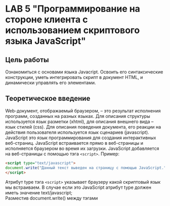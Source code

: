 # LAB 5 "Программирование на стороне клиента с использованием скриптового языка JavaScript"

## Цель работы
Ознакомиться с основами языка Javacript. Освоить его синтаксические конструкции, уметь интегрировать скрипт в документ HTML, и динамически управлять его элементами.

## Теоретическое введение
Web-документ, отображаемый браузером, – это результат исполнения программ, созданных на разных языках. Для описания структуры используется язык разметки (xhtml), для описания внешнего вида – язык стилей (css). Для описания поведения документа, его реакции на действия пользователя используется язык сценариев (javascript).  
JavaScript это язык программирования для создания интерактивных веб-страниц. JavaScript встраивается прямо в
веб-страницы и исполняется браузером во время их загрузки. JavaScript добавляется на веб-страницы с помощью тэга `<script>`.
Пример:
```html
<script type="text/javascript">
document.write("Данный текст выведен на страницу с помощью JavaScript.");
</script>
```
Атрибут type тэга `<script>` указывает браузеру какой скриптовый язык мы встраиваем. В случае если это JavaScript атрибут type должен иметь значение text/javascript;  
Разместив document.write() между тэгами <script> и `</script>` мы сообщаем браузеру обрабатывать ее как команду JavaScript, поэтому после загрузки страницы браузер выведет: "Данный текст выведен на страницу с помощью JavaScript.".
Чтобы JavaScript код не смешивался с HTML разметкой необходимо размещать его в секции head.  
Если размещать JavaScript в самом конце секции body, то скрипт не начнет выполняться до полной загрузки документа и
это не приведет к возможным ошибкам. JavaScript код необязательно должен непосредственно содержаться в HTML документе, он также может храниться во внешнем текстовом файле с расширением .js.
Использовать внешние файлы скриптов удобно в случаях, когда необходимо определять код, который будет работать на нескольких страницах веб-сайта. Внешние скрипты, также, как и обычные подключаются к страницам с помощью тэга <script> однако в этом случае содержимое тэга должно оставаться пустым и к нему должен быть добавлен атрибут src содержащий адрес внешнего .js
файла.

### Синтаксис языка
JavaScript – зависит от регистра. Имена JavaScript и Javascript - разные имена! Все ключевые слова используют только нижний регистр. Требования к именам переменных такие же, как в Паскале. Операторы разделяются точкой с запятой, которую можно опустить, если оператор заканчивается символом новой строки (Enter). Комментарии:
*	// однострочный комментарий,
*	/*
*	..многострочный комментарий
*	*/


### Типы данных
Переменные не имеют строгой типизации. Объявляются с помощью оператора let, который можно опускать, за исключением объявления локальных переменных в теле функции. Возможно объявление c одновременной инициализацией, например:
let s = 123	//объявляется целочисленная переменная x, имею- щая десятичное значение 123
let d=3.14 //объявляется переменная с плавающей точкой име- ющая десятичное значение
let str1='Строковая переменная'
let p=true //объявляется логическая переменная
Тип переменной может изменяться в процессе выполнения программы. Если в выражении содержатся и числовые и строковые переменные, то числовые переменные автоматически приводятся к строковому виду.


### Математические операции
Сложение	x=100+5, str2=’Начало’ + ’ конец’	  
Вычитание	X=100-5  
Умножение	X=2*3	  
Деление	X=12/2	  
Остаток от деления (аналогично mod)	X=16%3  
Значение увеличивается на 1	X=2; X++;  
Значение уменьшается на 1	X=2; X––;  

### Операции сравнения
Равно	Х==10  
Не равно	X!=5  
Больше	X>0  
Меньше	X<4  
Больше либо равно	X>=Y  
Меньше либо равно	X<=5  

### Логические операции
Аналогично	логической операции and	X>=2 && y>=2  
Аналогично	логической операции or	x>0 || y>0  
Аналогично	логической операции not	!(1 < x && x < 10)  

### Операторы присваивания
Присваивает значение переменной	Х=1000;  
Увеличивает значение переменной на указанную величину	X=1000; Х+=100;  
Уменьшает	значение	переменной на указанную величину	X=1000; Х-=12;  
Умножает значение переменной на указанную величину	X=1000; Х*=2;  
Делит значение переменной на указанную величину	X=1000; Х/=2;  
Делит значение переменной на указанную величину и возвращает остаток	X=1000; Х%=5;  

### Условный оператор
```js
if (a==2)
  z=2;
else
  z=3;

if (x>=2 && x<=6) {
  y=0;
  z=1;
}
else {
  y=1;
  z=0;
}
```
В JavaScript	существует 3 функции (метода), позволяющие пользователю выводить диалоговые окна:
* Метод alert используется для вывода простейшего диалогового окна, содержащего текст сообщения и единственную кнопку "Ok". Программа выводит сообщение и ожидает нажатия кнопки. После нажатия на кнопку, программа начинает выполняться дальше. Текст сообщения может сцепляться с любой текстовой пере- менной с помощью знака «+». Чтобы текст выводился в несколько строк используют символы «\n».
* Метод confirm используется в тех случаях, когда пользователь должен сделать выбор. Метод confirm позволяет пользователю вывести диалоговое окно, содержащее текст вопроса и кнопки "OК" и "Отмена". "OК" соответствует значению true, "Отмена" - значению false.
* Метод prompt используется в тех случаях, когда пользователю нужно ввести значение в переменную. В окно выводится сообщение «строка1», в поле ввода помещается умалчиваемое значение «строка2». Этот метод позволяет вывести диалоговое окно запроса на ввод данных. Результат работы функции присваивают переменной строкового типа.  
Если введенные данные нужно использовать в арифметических выражениях, необходимо выполнить преобразование введенной строки к числовому типу. Это можно сделать при помощи следующих функций: parseInt("строка") - преобразует строку в целое число; parseFloat("строка") - преобразует строку в число с плавающей точкой.  
JavaScript это объектно-ориентированный язык. Основной единицей в объектно-ориентированном языке является объект, который объединяет в себе данные (свойства) и средства обработки этих данных (методы). Если говорить образно, то объекты – это «существительные», свойства объекта – это «прилагательные», а методы объекта – это «глаголы». Значения свойств объектов можно изменять.
Про JavaScript говорят, что в нем все объект. А именно: объектами являются окно, в котором открывается документ, сам документ, все элементы документа и даже свойства этих элементов. Есть также специальные встроенные объекты. Для упорядочивания огромного количества объектов создатели браузеров придумали объектную модель документа. Эта модель является структурой организации объектов на странице.
Объект document соответствует всему HTML-документу.  
Изучим один метод этого объекта, позволяющий динамически формировать документ.  
* Метод document.write(“строка html-кода”) - выводит строку в окно документа.
* Метод document.writeln (“строка html-кода”) - выводит строку в окно документа, в конце выводится символ "пробел".
Метод, применяемый к объекту, пишется после имени объекта через точку.  
Содержимое строки должно быть в кавычках или это может быть объединение (сумма) нескольких строк или строковых переменных.
Строка должна содержать элементы разметки страницы (теги и их содержимое). Метод исполняется в процессе загрузки документа.

### Оператор цикла for
1.	Возможен цикл с любым шагом.
2.	Отсутствует do.
3.	Начальное и конечное значение параметра, а также шаг указываются в скобках в заголовке цикла.
4.	Вместо операторных скобок (begin end) с той же целью используются фигурные скобки.

```js
let num = 3;
for (let i = 0; i < num; i++) {
  document.write(`<p>String number ${i}</p>`);
}
```
## Порядок выполнение
1. Окна оповещения используются в случаях, когда необходимо, чтобы пользователь обязательно обратил внимание на определенную информацию. Когда окно оповещения будет вызвано пользователь должен будет нажать кнопку "OK" для, того чтобы продолжить просмотр страницы. Выведем окно с помощью следующего кода:
```html
<html>
<head>
<script type='text/javascript'>
function example(){
  alert('Если Вы видите это сообщение, значит страница была полностью загружена.');
}
</script>
</head>
<body onload='example()'>
</body>
</html>
```
2. Окна подтверждения используются в случаях, когда необходимо, чтобы пользователь подтвердил или отклонил что-либо. Когда окно подтверждения будет вызвано пользователь должен будет нажать либо "OK", либо "Отмена", чтобы продолжить. Если пользователь нажмет "OK" вернется true (истина), если пользователь нажмет "Отмена" вернется false (ложь). Напишем следующий код:
```html
<html>
<head>
<script type='text/javascript'>
function popBox(){
 x=confirm("Нажмите на любую кнопку");
 if (x==true){
 document.write('Вы нажали OK');
 }
 else {
 document.write('Вы нажали Отмена.');
 }
}
</script>
</head>
<body onload='popBox()'>
</body>
</html>
```
3. Окна запроса используются в случаях, когда от пользователя необходимо получить определенную информацию. Когда окно запроса будет вызвано пользователь должен будет ввести определенные данные и нажать на "OK". Если пользователь не хочет вводить данные он может нажать "Отмена" и окно сразу будет закрыто. Если пользователь введет что-либо в окно и нажмет "OK" будет возвращено введенное пользователем значение, если пользователь нажмет "Отмена", то будет возвращено null. Напишем следующий код:
```html
<html>
<head>
<script type='text/javascript'>
//Функция будет вызвана после загрузки страницы
function popBox1()
{
 ex1=prompt("Введите Ваше имя:", "Дмитрий");
 document.write('Ваше имя: '+ex1);
}
</script>
</head>
<body onload='popBox1()'>
</body>
</html>
```
4. Используем цикл while для вывода текста:
```js
count = 1;
while (count< 5) {
  document.write("Счетчик " + count + "<BR>");
  count++; )
  document .write ( "<BRxBR>") ;
count = 0;
while (count< 5) {
  count++;
  document.write("Счетчик " + count + "<BR>");
}
```
5. Напишем более сложный скрипт поиска слова в массиве:
```js
function find_month() {
  month = prompt("Введите месяц: ");
  if (month) {
    let months = ['january', 'february', 'march', 'april', 'may', 'june', 'july', 'august', 'september', 'october', 'november', 'december'];
    var i = NaN;
    list = months.join("$");
    position = list.indexOf(month);
    if (position > -1) {
      var ind = 0;
      if (position) {
        sub_list = list.substring(0, position);
        sub_array = sub_list.split("$");
        ind = sub_array.length - 1;
      } 
      alert("Месяц " + months[ind] + " в массиве находится под индексом " + ind);  
    }
    else
      alert("Месяц " + month + " в массиве отсутствует");
  }
}

find_month();
```
6, Динамическое создание таблицы по данным многомерного массива. В основной раздел Web-страницы добавляется пустая таблица под именем tb. Затем выполняется код сценария, в котором прежде всего создается и заполняется данными многомерный массив arData. В следующих строках сценария выполняется конструкция из двух вложенных циклов for. Первый цикл добавляет в таблицу новую строку, тогда как следующий цикл заполняет строку таблицы ячейками и присваивает им значения из массива.
```html
<BODY>
<TABLE NAME='tb' ID='tb' BORDER=1></TABLE>
<SCRIPT>
arData = new Array(3);
arData[0] = new Array("1","2","3","4","5");
arData[1] = new Array("a","б","в","г","д");
arData[2] = new Array("@","#","$","%","&");
for (i = 0; i < arData.length; i++) {
  tb.insertRow(i);
  for (j = 0; j < arData[i].length; j++) {
    tb.rows[i].insertCell(j ) ;
    tb.rows[i].cells[j].width = 50;
    tb.rows[i].cells[j].align = 'center';
    tb.rows[i].cells[j].innerText = arData[i][j];
  }
}
</SCRIPT>
</BODY>
```
7. Динамическое добавление строк в таблицу. В функцию передаются значения полей Имя, Фамилия и Отчество. В первой строке функции add_entry в таблицу добавляется новая строка. Указан индекс ввода – 1. Таким образом, каждый щелчок на кнопке будет
вставлять новую строку под строкой заголовка, смещая все остальные строки вниз. Обратите внимание: нумерация строк, как и ячеек, начинается с числа 0, т.е. первая строка в таблице является нулевой. Номер последней строки равняется числу строк таблицы минус единица. Если индекс окажется больше этого числа, строка не будет добавлена в таблицу. Затем происходит добавление ячеек в новую строку и ввод соответствующего текста. Все ячейки вводятся под индексом 0, и каждая новая ячейка смещает предыдущие вправо по строке. Поэтому первой добавленной ячейке мы присваиваем текст последней ячейки в строке. Попробуйте самостоятельно изменить код таким образом, чтобы ячейки вводились в строку последовательно, с первой по последнюю.
```html
<script>
function add_entry(surname, name, middle) {
row = table.insertRow(1);
cell3 = row.insertCell(0);
cell3.innerText = middle;
cell2 = row.insertCell(0);
cell2.innerText = name;
cell1 = row.insertCell(0);
cell1.innerText = surname;
}
</script>
<Form>
<br>Фамилия
&nbsp;&nbsp;&nbsp;&nbsp;&nbsp;&nbsp;&nbsp;&nbsp;&nbsp;&nbsp;&nbsp;
&nbsp;&nbsp;&nbsp;&nbsp;&nbsp;&nbsp;&nbsp;&nbsp;&nbsp;Имя
&nbsp;&nbsp;&nbsp;&nbsp;&nbsp;&nbsp;&nbsp;&nbsp;&nbsp;&nbsp;&nbsp;
&nbsp;&nbsp;&nbsp;&nbsp;&nbsp;&nbsp;&nbsp;&nbsp;&nbsp;
&nbsp;&nbsp;&nbsp;&nbsp;&nbsp;&nbsp;&nbsp; Отчество
<BR>
<INPUT Type='text' Value="Иванов" name='s' ID='s'>&nbsp;
<INPUT Type='text' Value="Иван" Name='n' ID='n'>&nbsp;
<INPUT Type='text' Value="Иванович" Name='m' ID='m'>
<br><INPUT TYPE='button' Value='добавьте данные в таблицу'
ONCLICK = "add_entry(s.value,n.value,m.value)">
</form>
<br>
<table Name='table' ID='table' border=1>
<tr><td>Фамилия</td><TD>Имя</td><TD>Отчество</td>
</tr>
</table>
```
8. Посчитаем количество дней, оставшихся до Нового года.
```html
<HTML>
<HEAD>
<TITLE>Выбор фона</TITLE>
<SCRIPT>
function count() {
 now = new Date();
 setdate = new Date("Jan 1 2022 00:00:00");
 setdate.setFullYear(now.getFullYear() + 1);
 day = (now - setdate) / 1000 / 60 / 60 / 24;
 day = Math.round(day);
 document.write("До Нового года осталось " + " <b>" + day + "</b>" + " дней!");
}
</SCRIPT>
<FORM>
Щелкните на кнопке:
<BR><INPUT TYPE=button ONCLICK="count()" VALUE="Результат">
</BODY>
</HTML>
```
## Содержание отчёта
